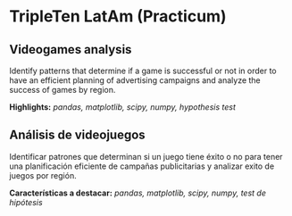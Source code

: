 # TripleTen LatAm (Practicum)

## Videogames analysis

Identify patterns that determine if a game is successful or not in order to have an efficient planning of advertising campaigns and analyze the success of games by region.

**Highlights:** *pandas, matplotlib, scipy, numpy, hypothesis test*

## Análisis de videojuegos

Identificar patrones que determinan si un juego tiene éxito o no para tener una planificación eficiente de campañas publicitarias y analizar exito de juegos por región.

**Características a destacar:** *pandas, matplotlib, scipy, numpy, test de hipótesis*
